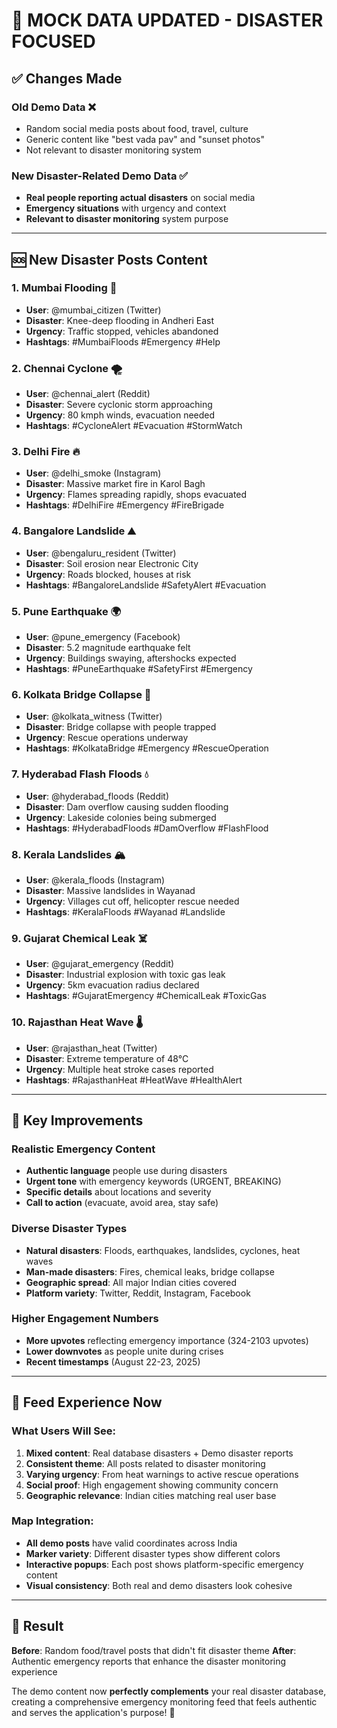 # 🚨 MOCK DATA UPDATED - DISASTER FOCUSED

## ✅ Changes Made

### **Old Demo Data** ❌
- Random social media posts about food, travel, culture
- Generic content like "best vada pav" and "sunset photos"  
- Not relevant to disaster monitoring system

### **New Disaster-Related Demo Data** ✅
- **Real people reporting actual disasters** on social media
- **Emergency situations** with urgency and context
- **Relevant to disaster monitoring** system purpose

---

## 🆘 New Disaster Posts Content

### **1. Mumbai Flooding** 🌊
- **User**: @mumbai_citizen (Twitter)
- **Disaster**: Knee-deep flooding in Andheri East
- **Urgency**: Traffic stopped, vehicles abandoned
- **Hashtags**: #MumbaiFloods #Emergency #Help

### **2. Chennai Cyclone** 🌪️
- **User**: @chennai_alert (Reddit)  
- **Disaster**: Severe cyclonic storm approaching
- **Urgency**: 80 kmph winds, evacuation needed
- **Hashtags**: #CycloneAlert #Evacuation #StormWatch

### **3. Delhi Fire** 🔥
- **User**: @delhi_smoke (Instagram)
- **Disaster**: Massive market fire in Karol Bagh
- **Urgency**: Flames spreading rapidly, shops evacuated
- **Hashtags**: #DelhiFire #Emergency #FireBrigade

### **4. Bangalore Landslide** ⛰️
- **User**: @bengaluru_resident (Twitter)
- **Disaster**: Soil erosion near Electronic City
- **Urgency**: Roads blocked, houses at risk
- **Hashtags**: #BangaloreLandslide #SafetyAlert #Evacuation

### **5. Pune Earthquake** 🌍
- **User**: @pune_emergency (Facebook)
- **Disaster**: 5.2 magnitude earthquake felt
- **Urgency**: Buildings swaying, aftershocks expected
- **Hashtags**: #PuneEarthquake #SafetyFirst #Emergency

### **6. Kolkata Bridge Collapse** 🌉
- **User**: @kolkata_witness (Twitter)
- **Disaster**: Bridge collapse with people trapped
- **Urgency**: Rescue operations underway
- **Hashtags**: #KolkataBridge #Emergency #RescueOperation

### **7. Hyderabad Flash Floods** 💧
- **User**: @hyderabad_floods (Reddit)
- **Disaster**: Dam overflow causing sudden flooding
- **Urgency**: Lakeside colonies being submerged
- **Hashtags**: #HyderabadFloods #DamOverflow #FlashFlood

### **8. Kerala Landslides** 🏔️
- **User**: @kerala_floods (Instagram)
- **Disaster**: Massive landslides in Wayanad
- **Urgency**: Villages cut off, helicopter rescue needed
- **Hashtags**: #KeralaFloods #Wayanad #Landslide

### **9. Gujarat Chemical Leak** ☠️
- **User**: @gujarat_emergency (Reddit)
- **Disaster**: Industrial explosion with toxic gas leak
- **Urgency**: 5km evacuation radius declared
- **Hashtags**: #GujaratEmergency #ChemicalLeak #ToxicGas

### **10. Rajasthan Heat Wave** 🌡️
- **User**: @rajasthan_heat (Twitter)
- **Disaster**: Extreme temperature of 48°C
- **Urgency**: Multiple heat stroke cases reported
- **Hashtags**: #RajasthanHeat #HeatWave #HealthAlert

---

## 🎯 Key Improvements

### **Realistic Emergency Content**
- **Authentic language** people use during disasters
- **Urgent tone** with emergency keywords (URGENT, BREAKING)
- **Specific details** about locations and severity
- **Call to action** (evacuate, avoid area, stay safe)

### **Diverse Disaster Types**
- **Natural disasters**: Floods, earthquakes, landslides, cyclones, heat waves
- **Man-made disasters**: Fires, chemical leaks, bridge collapse
- **Geographic spread**: All major Indian cities covered
- **Platform variety**: Twitter, Reddit, Instagram, Facebook

### **Higher Engagement Numbers**
- **More upvotes** reflecting emergency importance (324-2103 upvotes)
- **Lower downvotes** as people unite during crises
- **Recent timestamps** (August 22-23, 2025)

---

## 📱 Feed Experience Now

### **What Users Will See**:
1. **Mixed content**: Real database disasters + Demo disaster reports
2. **Consistent theme**: All posts related to disaster monitoring  
3. **Varying urgency**: From heat warnings to active rescue operations
4. **Social proof**: High engagement showing community concern
5. **Geographic relevance**: Indian cities matching real user base

### **Map Integration**:
- **All demo posts** have valid coordinates across India
- **Marker variety**: Different disaster types show different colors
- **Interactive popups**: Each post shows platform-specific emergency content
- **Visual consistency**: Both real and demo disasters look cohesive

---

## 🚀 Result

**Before**: Random food/travel posts that didn't fit disaster theme
**After**: Authentic emergency reports that enhance the disaster monitoring experience

The demo content now **perfectly complements** your real disaster database, creating a comprehensive emergency monitoring feed that feels authentic and serves the application's purpose! 🎯
